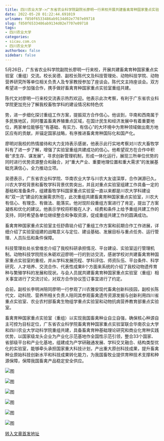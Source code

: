 ```yaml
---
title: 四川农业大学->广东省农业科学院副院长廖明一行来校开展共建畜禽育种国家重点实验室（重组）交流 | sicau.com.cn
date: 2022-05-28 01:22:44.691019
urlname: f850f6533486ab9134d02e7707e09718
slug: f850f6533486ab9134d02e7707e09718
tags: 
- 四川农业大学
categories:
- sicau.com.cn
- 四川农业大学
authorbox: false
sidebar: false
---
```

5月26日，广东省农业科学院副院长廖明一行来校，开展共建畜禽育种国家重点实验室（重组）交流。校长吴德、副校长陈代文及科技管理处、动物科技学院、动物营养研究所等单位相关负责人及专家教授参加了座谈会。陈代文主持座谈会。双方希望进一步加强合作，携手做好畜禽育种国家重点实验室重组共建。

陈代文对廖明一行来校交流表示热烈欢迎。他表示此次考察，有利于广东省农业科学院更加充分了解我校畜牧学科的建设情况和特色优
<!--more-->
势，进一步细化探讨重组工作方案，提振双方合作信心。他谈到，华南和西南属于多民族地区，同时覆盖畜禽养殖重点区域，在国计民生和经济发展中有着重要地位，两家单位能够在“有基础、有实力、有信心”的大环境中为育种领域做出南方地区应有的贡献，并锚定国家战略，有序推进畜禽育种国际化和国产化。

廖明对我校的热情接待和大力支持表示感谢，他表示此行实地考察对川农大畜牧学科有了进一步了解，增强了实验室重组共建成功的信心。他希望双方在合作中积极“求生存、谋发展”，寻求创新管理机制，形成一体化运行，展现三所单位优势的同时进行优势资源整合和融合，对“重大产业、重要地理位置和重大需求”的发展基础充满信心，全力推动立项。

吴德表示，广东省农业科学院、华南农业大学与川农大友谊深厚，合作渊源已久。川农大学校背景和畜牧学科背景优势突出，并且对重点实验室组建工作具备一定的基础和准备条件，组建畜牧学科国家重点实验室一直以来都是川农大学科建设和“双一流”建设的发展需求所在，此次重组共建畜禽育种国家重点实验室，川农大有信心、有理念、有做法、能落实。他对现阶段重组方案进行了肯定，提出了方案凝练和优化的建议。他表示学校将积极在人才、经费和条件上给予重组共建工作的支持，同时希望各单位继续整合和争取资源，促成重组共建工作的圆满成功。

畜禽育种国家重点实验室主任舒鼎铭介绍了重组工作方案和前期合作工作进展，详细介绍了实验室组建的战略意义与定位、建设基础、发展目标与重点任务、运行管理、人员队伍和条件保障。

科技管理处处长曾维忠介绍了我校科研承担情况、平台建设、实验室运行管理机制。动物科技学院院长朱砺欢迎廖明一行的到访交流，感谢学校对共建畜禽育种国家重点实验室的重视，并从学科发展历程、学科评估、师资队伍、平台条件、科学研究、人才培养、交流合作、代表性成果8个方面来系统的介绍了我校动物遗传育种与繁殖学科的发展和现状。与会人员就共建畜禽育种国家重点实验室（重组）相关事宜进行了交流讨论，对双方合作协议签订事宜进行了约定。

会前，副校长李明洲陪同廖明一行参观了川农雅安现代畜禽创新科技园，副校长陈代文、动科院、营养所相关负责人陪同其参观畜禽遗传资源发掘与创新利用四川省重点实验室、农业农村部畜禽生物组学重点实验室和动物抗病营养教育部重点实验室。

畜禽育种国家重点实验室（重组）以实现我国畜禽种业自立自强，确保核心种源自主可控为目标定位，广东省农业科学院畜禽育种国家重点实验室联合华南农业大学和四川农业大学动科学院重组共建，具备畜禽育种基础理论研究和商业化育种实践优势，以国家级龙头企业为产业化示范基地作全国性示范引领，整合33个国家、省部级平台和产业化基地，组建成为产学研融通发展、学科交叉融合、结构类型优化的实验室，能够牵头承担国家重大科技计划，产出重大原创科技成果，提升畜禽种业原始科技创新水平和科技成果转化能力，为我国畜牧业提供育种技术支撑和种源保障，保障我国畜禽产品稳定安全供应。

![图](https://news.sicau.edu.cn/__local/4/DC/C9/D9058F85ECFF465FAFCD831D954_FF40E5F7_1FA912.png)

![图](https://news.sicau.edu.cn/__local/9/A6/2A/77E5DB84AE40239CA1139208E24_BD823053_147C97.png)

![图](https://news.sicau.edu.cn/__local/9/F8/2F/8E7E9A9D0195CE2553CCACD9905_0868F20B_1131F5.png)

![图](https://news.sicau.edu.cn/__local/2/1A/80/7799A2F71D4600B9FD86F57992F_EF0E7ED1_FD592.png)

![图](https://news.sicau.edu.cn/__local/0/0E/87/AF713442C78AD3FD8FFAE68B086_2E9C9C17_1506B3.png)

![图](https://news.sicau.edu.cn/__local/9/3F/D0/25C8B4E401182B4A36A059DE9D1_D207406E_120B7B.png)

[转入文章首发地址](https://news.sicau.edu.cn/info/1078/67998.htm)